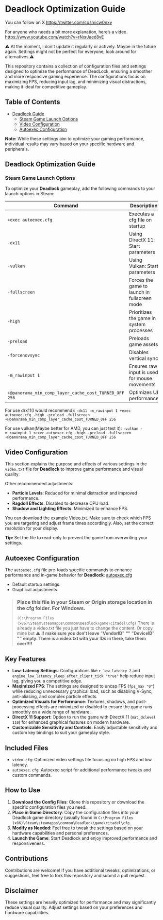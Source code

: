 # Deadlock Optimization Guide
You can follow on X https://twitter.com/cosmicw0nxy

For anyone who needs a bit more explanation, here’s a video. https://www.youtube.com/watch?v=rNxrJaed8vE

⚠️ At the moment, I don't update it regularly or actively. Maybe in the future again. Settings might not be perfect for everyone, look around for alternatives.⚠️

This repository contains a collection of configuration files and settings designed to optimize the performance of DeadLock, ensuring a smoother and more responsive gaming experience. The configurations focus on maximizing FPS, reducing input lag, and minimizing visual distractions, making it ideal for competitive gameplay.

## Table of Contents
- [Deadlock Guide](#deadlock-optimization-guide)
  - [Steam Game Launch Options](#steam-game-launch-options)
  - [Video Configuration](#video-configuration)
  - [Autoexec Configuration](#autoexec-configuration)

**Note:** While these settings aim to optimize your gaming performance, individual results may vary based on your specific hardware and peripherals.

## Deadlock Optimization Guide

### Steam Game Launch Options

To optimize your **Deadlock** gameplay, add the following commands to your launch options in Steam:

| Command          | Description |
|------------------|-------------|
| `+exec autoexec.cfg`          | Executes a cfg file on startup |
| `-dx11`           | Using DirectX 11: Start parameters |
| `-vulkan`           | Using Vulkan: Start parameters |
| `-fullscreen`    | Forces the game to launch in fullscreen mode |
| `-high`          | Prioritizes the game in system processes |
| `-preload`       | Preloads game assets |
| `-forcenovsync`  | Disables vertical sync |
| `-m_rawinput 1`  | Ensures raw input is used for mouse movements |
|` +@panorama_min_comp_layer_cache_cost_TURNED_OFF 256 `| Optimizes UI performance  |




For use drx11(I would recommend): `-dx11 -m_rawinput 1 +exec autoexec.cfg -high -preload -fullscreen +@panorama_min_comp_layer_cache_cost_TURNED_OFF 256`

For use vulkan(Maybe better for AMD, you can just test it): `-vulkan -m_rawinput 1 +exec autoexec.cfg -high -preload -fullscreen +@panorama_min_comp_layer_cache_cost_TURNED_OFF 256`



## Video Configuration

This section explains the purpose and effects of various settings in the `video.txt` file for **Deadlock** to improve game performance and visual quality:

Other recommended adjustments:
- **Particle Levels**: Reduced for minimal distraction and improved performance.
- **Ragdoll Effects**: Disabled to decrease CPU load.
- **Shadow and Lighting Effects**: Minimized to enhance FPS.

You can download the example [Video.txt](https://github.com/w0nxyApex/Deadlock-Tweaks-config/blob/main/video.txt). Make sure to check which FPS you are targeting and adjust frame times accordingly. Also, set the correct resolution for your display.

**Tip:** Set the file to read-only to prevent the game from overwriting your settings.

## Autoexec Configuration

The `autoexec.cfg` file pre-loads specific commands to enhance performance and in-game behavior for **Deadlock**:
[autoexec.cfg](https://github.com/w0nxyApex/Deadlock-Tweaks-config/blob/main/autoexec.cfg)

- Default startup settings.
- Graphical adjustments.

> ### Place this file in your Steam or Origin storage location in the cfg folder. For Windows.
> ` (C:\Program Files (x86)\Steam\steamapps\common\Deadlock\game\citadel\cfg) `
> There is already a video.txt file you just have to change the content. Or copy mine but
> ⚠️ **!! make sure you don't leave**
> **"VendorID" ""**
> **"DeviceID" ""**
> **empty. There is a video.txt with your IDs in there, take them over!!!!**


## Key Features

- **Low-Latency Settings**: Configurations like `r_low_latency 2` and `engine_low_latency_sleep_after_client_tick "true"` help reduce input lag, giving you a competitive edge.
- **Maximized FPS**: The settings are designed to uncap FPS (`fps_max "0"`) while reducing unnecessary graphical load, such as disabling V-Sync, anti-aliasing, and complex particle effects.
- **Optimized Visuals for Performance**: Textures, shadows, and post-processing effects are minimized or disabled to ensure the game runs smoothly on a wide range of hardware.
- **DirectX 11 Support**: Option to run the game with DirectX 11 (`mat_dxlevel 110`) for enhanced graphical features on modern hardware.
- **Customizable Sensitivity and Controls**: Easily adjustable sensitivity and custom key bindings to suit your gameplay style.

## Included Files

- `video.cfg`: Optimized video settings file focusing on high FPS and low latency.
- `autoexec.cfg`: Autoexec script for additional performance tweaks and custom commands.

## How to Use

1. **Download the Config Files**: Clone this repository or download the specific configuration files you need.
2. **Place in Game Directory**: Copy the configuration files into your Deadlock game directory (usually found in `C:\Program Files (x86)\Steam\steamapps\common\Deadlock\game\citadel\cfg`.
3. **Modify as Needed**: Feel free to tweak the settings based on your hardware capabilities and personal preferences.
4. **Launch the Game**: Start Deadlock and enjoy improved performance and responsiveness.

## Contributions

Contributions are welcome! If you have additional tweaks, optimizations, or suggestions, feel free to fork this repository and submit a pull request.

## Disclaimer

These settings are heavily optimized for performance and may significantly reduce visual quality. Adjust settings based on your preferences and hardware capabilities.
